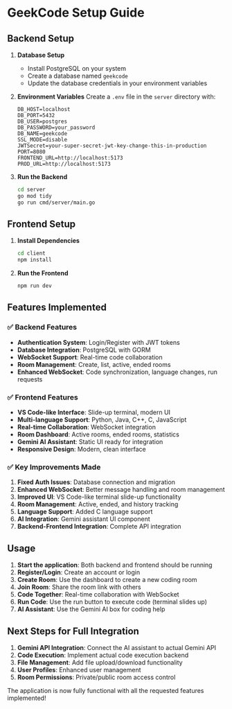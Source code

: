 # GeekCode Setup Guide

## Backend Setup

1. **Database Setup**

   - Install PostgreSQL on your system
   - Create a database named `geekcode`
   - Update the database credentials in your environment variables

2. **Environment Variables**
   Create a `.env` file in the `server` directory with:

   ```
   DB_HOST=localhost
   DB_PORT=5432
   DB_USER=postgres
   DB_PASSWORD=your_password
   DB_NAME=geekcode
   SSL_MODE=disable
   JWTSecret=your-super-secret-jwt-key-change-this-in-production
   PORT=8080
   FRONTEND_URL=http://localhost:5173
   PROD_URL=http://localhost:5173
   ```

3. **Run the Backend**
   ```bash
   cd server
   go mod tidy
   go run cmd/server/main.go
   ```

## Frontend Setup

1. **Install Dependencies**

   ```bash
   cd client
   npm install
   ```

2. **Run the Frontend**
   ```bash
   npm run dev
   ```

## Features Implemented

### ✅ Backend Features

- **Authentication System**: Login/Register with JWT tokens
- **Database Integration**: PostgreSQL with GORM
- **WebSocket Support**: Real-time code collaboration
- **Room Management**: Create, list, active, ended rooms
- **Enhanced WebSocket**: Code synchronization, language changes, run requests

### ✅ Frontend Features

- **VS Code-like Interface**: Slide-up terminal, modern UI
- **Multi-language Support**: Python, Java, C++, C, JavaScript
- **Real-time Collaboration**: WebSocket integration
- **Room Dashboard**: Active rooms, ended rooms, statistics
- **Gemini AI Assistant**: Static UI ready for integration
- **Responsive Design**: Modern, clean interface

### ✅ Key Improvements Made

1. **Fixed Auth Issues**: Database connection and migration
2. **Enhanced WebSocket**: Better message handling and room management
3. **Improved UI**: VS Code-like terminal slide-up functionality
4. **Room Management**: Active, ended, and history tracking
5. **Language Support**: Added C language support
6. **AI Integration**: Gemini assistant UI component
7. **Backend-Frontend Integration**: Complete API integration

## Usage

1. **Start the application**: Both backend and frontend should be running
2. **Register/Login**: Create an account or login
3. **Create Room**: Use the dashboard to create a new coding room
4. **Join Room**: Share the room link with others
5. **Code Together**: Real-time collaboration with WebSocket
6. **Run Code**: Use the run button to execute code (terminal slides up)
7. **AI Assistant**: Use the Gemini AI box for coding help

## Next Steps for Full Integration

1. **Gemini API Integration**: Connect the AI assistant to actual Gemini API
2. **Code Execution**: Implement actual code execution backend
3. **File Management**: Add file upload/download functionality
4. **User Profiles**: Enhanced user management
5. **Room Permissions**: Private/public room access control

The application is now fully functional with all the requested features implemented!


